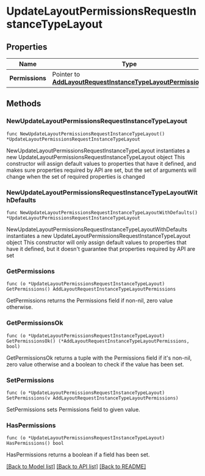 # UpdateLayoutPermissionsRequestInstanceTypeLayout

## Properties

Name | Type | Description | Notes
------------ | ------------- | ------------- | -------------
**Permissions** | Pointer to [**AddLayoutRequestInstanceTypeLayoutPermissions**](AddLayoutRequestInstanceTypeLayoutPermissions.md) |  | [optional] 

## Methods

### NewUpdateLayoutPermissionsRequestInstanceTypeLayout

`func NewUpdateLayoutPermissionsRequestInstanceTypeLayout() *UpdateLayoutPermissionsRequestInstanceTypeLayout`

NewUpdateLayoutPermissionsRequestInstanceTypeLayout instantiates a new UpdateLayoutPermissionsRequestInstanceTypeLayout object
This constructor will assign default values to properties that have it defined,
and makes sure properties required by API are set, but the set of arguments
will change when the set of required properties is changed

### NewUpdateLayoutPermissionsRequestInstanceTypeLayoutWithDefaults

`func NewUpdateLayoutPermissionsRequestInstanceTypeLayoutWithDefaults() *UpdateLayoutPermissionsRequestInstanceTypeLayout`

NewUpdateLayoutPermissionsRequestInstanceTypeLayoutWithDefaults instantiates a new UpdateLayoutPermissionsRequestInstanceTypeLayout object
This constructor will only assign default values to properties that have it defined,
but it doesn't guarantee that properties required by API are set

### GetPermissions

`func (o *UpdateLayoutPermissionsRequestInstanceTypeLayout) GetPermissions() AddLayoutRequestInstanceTypeLayoutPermissions`

GetPermissions returns the Permissions field if non-nil, zero value otherwise.

### GetPermissionsOk

`func (o *UpdateLayoutPermissionsRequestInstanceTypeLayout) GetPermissionsOk() (*AddLayoutRequestInstanceTypeLayoutPermissions, bool)`

GetPermissionsOk returns a tuple with the Permissions field if it's non-nil, zero value otherwise
and a boolean to check if the value has been set.

### SetPermissions

`func (o *UpdateLayoutPermissionsRequestInstanceTypeLayout) SetPermissions(v AddLayoutRequestInstanceTypeLayoutPermissions)`

SetPermissions sets Permissions field to given value.

### HasPermissions

`func (o *UpdateLayoutPermissionsRequestInstanceTypeLayout) HasPermissions() bool`

HasPermissions returns a boolean if a field has been set.


[[Back to Model list]](../README.md#documentation-for-models) [[Back to API list]](../README.md#documentation-for-api-endpoints) [[Back to README]](../README.md)


